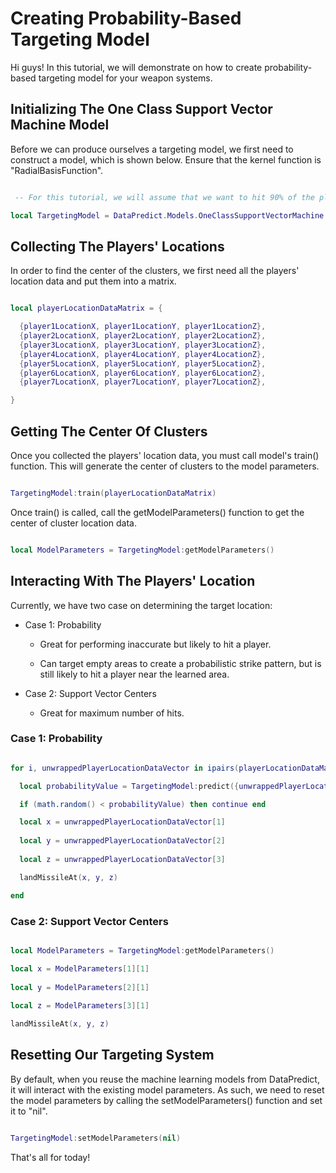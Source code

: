 # Creating Probability-Based Targeting Model

Hi guys! In this tutorial, we will demonstrate on how to create probability-based targeting model for your weapon systems.

## Initializing The One Class Support Vector Machine Model

Before we can produce ourselves a targeting model, we first need to construct a model, which is shown below. Ensure that the kernel function is "RadialBasisFunction".

```lua

 -- For this tutorial, we will assume that we want to hit 90% of the players. So, our beta must set to 0.9.

local TargetingModel = DataPredict.Models.OneClassSupportVectorMachine.new({maximumNumberOfIterations = 10, kernelFunction = "RadialBasisFunction", beta = 0.9})

```

## Collecting The Players' Locations

In order to find the center of the clusters, we first need all the players' location data and put them into a matrix.

```lua

local playerLocationDataMatrix = {

  {player1LocationX, player1LocationY, player1LocationZ},
  {player2LocationX, player2LocationY, player2LocationZ},
  {player3LocationX, player3LocationY, player3LocationZ},
  {player4LocationX, player4LocationY, player4LocationZ},
  {player5LocationX, player5LocationY, player5LocationZ},
  {player6LocationX, player6LocationY, player6LocationZ},
  {player7LocationX, player7LocationY, player7LocationZ},

}

```

## Getting The Center Of Clusters

Once you collected the players' location data, you must call model's train() function. This will generate the center of clusters to the model parameters.

```lua

TargetingModel:train(playerLocationDataMatrix)

```

Once train() is called, call the getModelParameters() function to get the center of cluster location data.

```lua

local ModelParameters = TargetingModel:getModelParameters()

```

## Interacting With The Players' Location

Currently, we have two case on determining the target location:

* Case 1: Probability

  * Great for performing inaccurate but likely to hit a player. 

  * Can target empty areas to create a probabilistic strike pattern, but is still likely to hit a player near the learned area.

* Case 2: Support Vector Centers

  * Great for maximum number of hits.

### Case 1: Probability

```lua

for i, unwrappedPlayerLocationDataVector in ipairs(playerLocationDataMatrix) do

  local probabilityValue = TargetingModel:predict({unwrappedPlayerLocationDataVector})[1][1]

  if (math.random() < probabilityValue) then continue end

  local x = unwrappedPlayerLocationDataVector[1]
  
  local y = unwrappedPlayerLocationDataVector[2]
  
  local z = unwrappedPlayerLocationDataVector[3]

  landMissileAt(x, y, z)

end

```

### Case 2: Support Vector Centers

```lua

local ModelParameters = TargetingModel:getModelParameters()

local x = ModelParameters[1][1]
  
local y = ModelParameters[2][1]
  
local z = ModelParameters[3][1]

landMissileAt(x, y, z)

```

## Resetting Our Targeting System

By default, when you reuse the machine learning models from DataPredict, it will interact with the existing model parameters. As such, we need to reset the model parameters by calling the setModelParameters() function and set it to "nil".

```lua

TargetingModel:setModelParameters(nil)

```

That's all for today!

